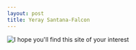 ```yaml
---
layout: post
title: Yeray Santana-Falcon
---
```



![I hope you'll find this site of your interest](http://github.com/ysantanaf/ysantanaf.github.io/blob/master/diver.jpg)

